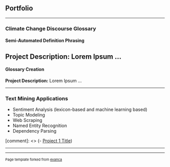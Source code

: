 ## Portfolio

---

### Climate Change Discourse Glossary  

#### Semi-Automated Definition Phrasing
**Project Description:** Lorem Ipsum ... 
---
#### Glossary Creation
**Project Description:** Lorem Ipsum ...

---

### Text Mining Applications
- Sentiment Analysis (lexicon-based and machine learning based)
- Topic Modeling 
- Web Scraping
- Named Entity Recognition
- Dependency Parsing

[comment]: <> (- [Project 1 Title](http://example.com/))

---




---
<p style="font-size:11px">Page template forked from <a href="https://github.com/evanca/quick-portfolio">evanca</a></p>
<!-- Remove above link if you don't want to attibute -->
